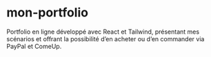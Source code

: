 # mon-portfolio
Portfolio en ligne développé avec React et Tailwind, présentant mes scénarios et offrant la possibilité d’en acheter ou d’en commander via PayPal et ComeUp.
